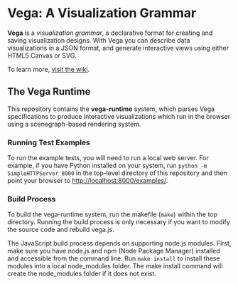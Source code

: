 Vega: A Visualization Grammar
====

**Vega** is a _visualization grammar_, a declarative format for creating and 
saving visualization designs. With Vega you can describe data visualizations in a JSON format, and generate interactive views using either HTML5 Canvas or SVG.

To learn more, [visit the wiki](https://github.com/trifacta/vega/wiki).

## The Vega Runtime

This repository contains the **vega-runtime** system, which parses Vega
specifications to produce interactive visualizations which run in the
browser using a scenegraph-based rendering system.

### Running Test Examples

To run the example tests, you will need to run a local web server. For 
example, if you have Python installed on your system, run `python -m 
SimpleHTTPServer 8000` in the top-level directory of this repository and then 
point your browser to 
[http://localhost:8000/examples/](http://localhost:8000/examples/).

### Build Process

To build the vega-runtime system, run the makefile (`make`) within the top 
directory. Running the build process is only necessary if you want to modify 
the source code and rebuild vega.js.

The JavaScript build process depends on supporting node.js modules. First, 
make sure you have node.js and npm (Node Package Manager) installed and 
accessible from the command line. Run `make install` to install these modules 
into a local node_modules folder. The make install command will create the 
node_modules folder if it does not exist.